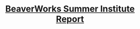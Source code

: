 <h1 align="center">
  <a href="https://augustt198.github.io/bwsi-report">BeaverWorks Summer Institute Report</a>
</h1>
